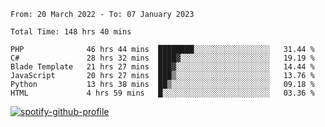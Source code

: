 <!--START_SECTION:waka-->

```text
From: 20 March 2022 - To: 07 January 2023

Total Time: 148 hrs 40 mins

PHP              46 hrs 44 mins  ████████░░░░░░░░░░░░░░░░░   31.44 %
C#               28 hrs 32 mins  ████▓░░░░░░░░░░░░░░░░░░░░   19.19 %
Blade Template   21 hrs 27 mins  ███▓░░░░░░░░░░░░░░░░░░░░░   14.44 %
JavaScript       20 hrs 27 mins  ███▒░░░░░░░░░░░░░░░░░░░░░   13.76 %
Python           13 hrs 38 mins  ██▒░░░░░░░░░░░░░░░░░░░░░░   09.18 %
HTML             4 hrs 59 mins   █░░░░░░░░░░░░░░░░░░░░░░░░   03.36 %
```

<!--END_SECTION:waka-->
[![spotify-github-profile](https://spotify-github-profile.vercel.app/api/view?uid=c00zprrvy9xiloa9qnco3hmng&cover_image=true&theme=novatorem&show_offline=false&background_color=121212&bar_color=53b14f&bar_color_cover=false)](https://spotify-github-profile.vercel.app/api/view?uid=c00zprrvy9xiloa9qnco3hmng&redirect=true)
